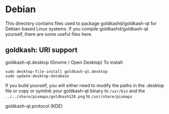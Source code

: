 
Debian
====================
This directory contains files used to package goldkashd/goldkash-qt
for Debian-based Linux systems. If you compile goldkashd/goldkash-qt yourself, there are some useful files here.

## goldkash: URI support ##


goldkash-qt.desktop  (Gnome / Open Desktop)
To install:

	sudo desktop-file-install goldkash-qt.desktop
	sudo update-desktop-database

If you build yourself, you will either need to modify the paths in
the .desktop file or copy or symlink your goldkash-qt binary to `/usr/bin`
and the `../../share/pixmaps/goldkash128.png` to `/usr/share/pixmaps`

goldkash-qt.protocol (KDE)

